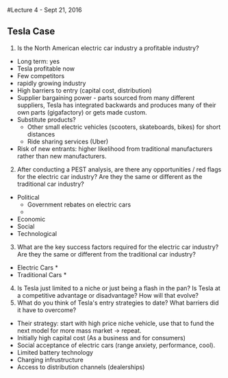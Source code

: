 #Lecture 4 - Sept 21, 2016
## Tesla Case

1. Is the North American electric car industry a profitable industry?
  * Long term: yes 
  * Tesla profitable now
  * Few competitors
  * rapidly growing industry
  * High barriers to entry (capital cost, distribution)
  * Supplier bargaining power - parts sourced from many different suppliers, Tesla has integrated backwards and produces many of their own parts (gigafactory) or gets made custom.
  * Substitute products?
    * Other small electric vehicles (scooters, skateboards, bikes) for short distances
    * Ride sharing services (Uber)
  * Risk of new entrants: higher likelihood from traditional manufacturers rather than new manufacturers.
2. After conducting a PEST analysis, are there any opportunities / red flags for the electric car industry? Are they the same or different as the traditional car industry?
  * Political 
    * Government rebates on electric cars
    * 
  * Economic
  * Social
  * Technological
3. What are the key success factors required for the electric car industry? Are they the same or different from the traditional car industry?
  * Electric Cars
    * 
  * Traditional Cars
    * 
4. Is Tesla just limited to a niche or just being a flash in the pan? Is Tesla at a competitive advantage or disadvantage? How will that evolve?
5. What do you think of Tesla's entry strategies to date? What barriers did it have to overcome? 
  * Their strategy: start with high price niche vehicle, use that to fund the next model for more mass market -> repeat. 
  * Initially high capital cost (As a business and for consumers)
  * Social acceptance of electric cars (range anxiety, performance, cool).
  * Limited battery technology 
  * Charging infrustructure
  * Access to distribution channels (dealerships)
